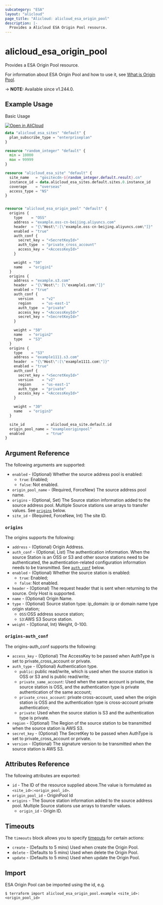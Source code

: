 ```yaml
---
subcategory: "ESA"
layout: "alicloud"
page_title: "Alicloud: alicloud_esa_origin_pool"
description: |-
  Provides a Alicloud ESA Origin Pool resource.
---
```


# alicloud_esa_origin_pool

Provides a ESA Origin Pool resource.



For information about ESA Origin Pool and how to use it, see [What is Origin Pool](https://next.api.alibabacloud.com/document/ESA/2024-09-10/CreateOriginPool).

-> **NOTE:** Available since v1.244.0.

## Example Usage

Basic Usage

<div style="display: block;margin-bottom: 40px;"><div class="oics-button" style="float: right;position: absolute;margin-bottom: 10px;">
  <a href="https://api.aliyun.com/terraform?resource=alicloud_esa_origin_pool&exampleId=a88fb391-b048-ab2d-0d09-2c7630c6ef9e3ef6000b&activeTab=example&spm=docs.r.esa_origin_pool.0.a88fb391b0&intl_lang=EN_US" target="_blank">
    <img alt="Open in AliCloud" src="https://img.alicdn.com/imgextra/i1/O1CN01hjjqXv1uYUlY56FyX_!!6000000006049-55-tps-254-36.svg" style="max-height: 44px; max-width: 100%;">
  </a>
</div></div>

```terraform
data "alicloud_esa_sites" "default" {
  plan_subscribe_type = "enterpriseplan"
}

resource "random_integer" "default" {
  min = 10000
  max = 99999
}

resource "alicloud_esa_site" "default" {
  site_name   = "gositecdn-${random_integer.default.result}.cn"
  instance_id = data.alicloud_esa_sites.default.sites.0.instance_id
  coverage    = "overseas"
  access_type = "NS"
}


resource "alicloud_esa_origin_pool" "default" {
  origins {
    type    = "OSS"
    address = "example.oss-cn-beijing.aliyuncs.com"
    header  = "{\"Host\":[\"example.oss-cn-beijing.aliyuncs.com\"]}"
    enabled = "true"
    auth_conf {
      secret_key = "<SecretKeyId>"
      auth_type  = "private_cross_account"
      access_key = "<AccessKeyId>"
    }

    weight = "50"
    name   = "origin1"
  }
  origins {
    address = "example.s3.com"
    header  = "{\"Host\": [\"example1.com\"]}"
    enabled = "true"
    auth_conf {
      version    = "v2"
      region     = "us-east-1"
      auth_type  = "private"
      access_key = "<AccessKeyId>"
      secret_key = "<SecretKeyId>"
    }

    weight = "50"
    name   = "origin2"
    type   = "S3"
  }
  origins {
    type    = "S3"
    address = "example1111.s3.com"
    header  = "{\"Host\":[\"example1111.com\"]}"
    enabled = "true"
    auth_conf {
      secret_key = "<SecretKeyId>"
      version    = "v2"
      region     = "us-east-1"
      auth_type  = "private"
      access_key = "<AccessKeyId>"
    }

    weight = "30"
    name   = "origin3"
  }

  site_id          = alicloud_esa_site.default.id
  origin_pool_name = "exampleoriginpool"
  enabled          = "true"
}
```

## Argument Reference

The following arguments are supported:
* `enabled` - (Optional) Whether the source address pool is enabled:
  - `true`: Enabled;
  - `false`: Not enabled.
* `origin_pool_name` - (Required, ForceNew) The source address pool name.
* `origins` - (Optional, Set) The Source station information added to the source address pool. Multiple Source stations use arrays to transfer values. See [`origins`](#origins) below.
* `site_id` - (Required, ForceNew, Int) The site ID.

### `origins`

The origins supports the following:
* `address` - (Optional) Origin Address.
* `auth_conf` - (Optional, List) The authentication information. When the source Station is an OSS or S3 and other source stations need to be authenticated, the authentication-related configuration information needs to be transmitted. See [`auth_conf`](#origins-auth_conf) below.
* `enabled` - (Optional) Whether the source station is enabled:
  - `true`: Enabled;
  - `false`: Not enabled.
* `header` - (Optional) The request header that is sent when returning to the source. Only Host is supported.
* `name` - (Optional) Origin Name.
* `type` - (Optional) Source station type:
ip_domain: ip or domain name type origin station;
  - `OSS`:OSS address source station;
  - `S3`:AWS S3 Source station.
* `weight` - (Optional, Int) Weight, 0-100.

### `origins-auth_conf`

The origins-auth_conf supports the following:
* `access_key` - (Optional) The AccessKey to be passed when AuthType is set to private_cross_account or private.
* `auth_type` - (Optional) Authentication type.
  - `public`: public read/write, which is used when the source station is OSS or S3 and is public read/write;
  - `private_same_account`: Used when the same account is private, the source station is OSS, and the authentication type is private authentication of the same account;
  - `private_cross_account`: private cross-account, used when the origin station is OSS and the authentication type is cross-account private authentication;
  - `private`: Used when the source station is S3 and the authentication type is private.
* `region` - (Optional) The Region of the source station to be transmitted when the source station is AWS S3.
* `secret_key` - (Optional) The SecretKey to be passed when AuthType is set to private_cross_account or private.
* `version` - (Optional) The signature version to be transmitted when the source station is AWS S3.

## Attributes Reference

The following attributes are exported:
* `id` - The ID of the resource supplied above.The value is formulated as `<site_id>:<origin_pool_id>`.
* `origin_pool_id` - OriginPool Id
* `origins` - The Source station information added to the source address pool. Multiple Source stations use arrays to transfer values.
  * `origin_id` - Origin ID.

## Timeouts

The `timeouts` block allows you to specify [timeouts](https://developer.hashicorp.com/terraform/language/resources/syntax#operation-timeouts) for certain actions:
* `create` - (Defaults to 5 mins) Used when create the Origin Pool.
* `delete` - (Defaults to 5 mins) Used when delete the Origin Pool.
* `update` - (Defaults to 5 mins) Used when update the Origin Pool.

## Import

ESA Origin Pool can be imported using the id, e.g.

```shell
$ terraform import alicloud_esa_origin_pool.example <site_id>:<origin_pool_id>
```